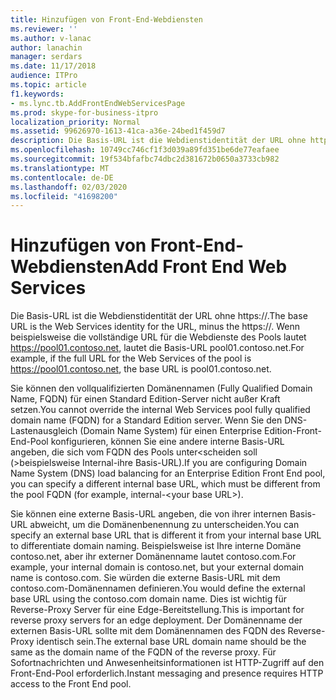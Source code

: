 ```yaml
---
title: Hinzufügen von Front-End-Webdiensten
ms.reviewer: ''
ms.author: v-lanac
author: lanachin
manager: serdars
ms.date: 11/17/2018
audience: ITPro
ms.topic: article
f1.keywords:
- ms.lync.tb.AddFrontEndWebServicesPage
ms.prod: skype-for-business-itpro
localization_priority: Normal
ms.assetid: 99626970-1613-41ca-a36e-24bed1f459d7
description: Die Basis-URL ist die Webdienstidentität der URL ohne https://. Wenn beispielsweise die vollständige URL für die Webdienste des Pools lautet https://pool01.contoso.net, lautet die Basis-URL pool01.contoso.net.
ms.openlocfilehash: 10749cc746cf1f3d039a89fd351be6de77eafaee
ms.sourcegitcommit: 19f534bfafbc74dbc2d381672b0650a3733cb982
ms.translationtype: MT
ms.contentlocale: de-DE
ms.lasthandoff: 02/03/2020
ms.locfileid: "41698200"
---
```

# <a name="add-front-end-web-services"></a><span data-ttu-id="8d33a-104">Hinzufügen von Front-End-Webdiensten</span><span class="sxs-lookup"><span data-stu-id="8d33a-104">Add Front End Web Services</span></span>
 
<span data-ttu-id="8d33a-105">Die Basis-URL ist die Webdienstidentität der URL ohne https://.</span><span class="sxs-lookup"><span data-stu-id="8d33a-105">The base URL is the Web Services identity for the URL, minus the https://.</span></span> <span data-ttu-id="8d33a-106">Wenn beispielsweise die vollständige URL für die Webdienste des Pools lautet https://pool01.contoso.net, lautet die Basis-URL pool01.contoso.net.</span><span class="sxs-lookup"><span data-stu-id="8d33a-106">For example, if the full URL for the Web Services of the pool is https://pool01.contoso.net, the base URL is pool01.contoso.net.</span></span>
  
<span data-ttu-id="8d33a-107">Sie können den vollqualifizierten Domänennamen (Fully Qualified Domain Name, FQDN) für einen Standard Edition-Server nicht außer Kraft setzen.</span><span class="sxs-lookup"><span data-stu-id="8d33a-107">You cannot override the internal Web Services pool fully qualified domain name (FQDN) for a Standard Edition server.</span></span> <span data-ttu-id="8d33a-108">Wenn Sie den DNS-Lastenausgleich (Domain Name System) für einen Enterprise Edition-Front-End-Pool konfigurieren, können Sie eine andere interne Basis-URL angeben, die sich vom FQDN des Pools unter\<scheiden soll (\>beispielsweise Internal-ihre Basis-URL).</span><span class="sxs-lookup"><span data-stu-id="8d33a-108">If you are configuring Domain Name System (DNS) load balancing for an Enterprise Edition Front End pool, you can specify a different internal base URL, which must be different from the pool FQDN (for example, internal-\<your base URL\>).</span></span>
  
<span data-ttu-id="8d33a-109">Sie können eine externe Basis-URL angeben, die von ihrer internen Basis-URL abweicht, um die Domänenbenennung zu unterscheiden.</span><span class="sxs-lookup"><span data-stu-id="8d33a-109">You can specify an external base URL that is different it from your internal base URL to differentiate domain naming.</span></span> <span data-ttu-id="8d33a-110">Beispielsweise ist Ihre interne Domäne contoso.net, aber ihr externer Domänenname lautet contoso.com.</span><span class="sxs-lookup"><span data-stu-id="8d33a-110">For example, your internal domain is contoso.net, but your external domain name is contoso.com.</span></span> <span data-ttu-id="8d33a-111">Sie würden die externe Basis-URL mit dem contoso.com-Domänennamen definieren.</span><span class="sxs-lookup"><span data-stu-id="8d33a-111">You would define the external base URL using the contoso.com domain name.</span></span> <span data-ttu-id="8d33a-112">Dies ist wichtig für Reverse-Proxy Server für eine Edge-Bereitstellung.</span><span class="sxs-lookup"><span data-stu-id="8d33a-112">This is important for reverse proxy servers for an edge deployment.</span></span> <span data-ttu-id="8d33a-113">Der Domänenname der externen Basis-URL sollte mit dem Domänennamen des FQDN des Reverse-Proxy identisch sein.</span><span class="sxs-lookup"><span data-stu-id="8d33a-113">The external base URL domain name should be the same as the domain name of the FQDN of the reverse proxy.</span></span> <span data-ttu-id="8d33a-114">Für Sofortnachrichten und Anwesenheitsinformationen ist HTTP-Zugriff auf den Front-End-Pool erforderlich.</span><span class="sxs-lookup"><span data-stu-id="8d33a-114">Instant messaging and presence requires HTTP access to the Front End pool.</span></span>
  

